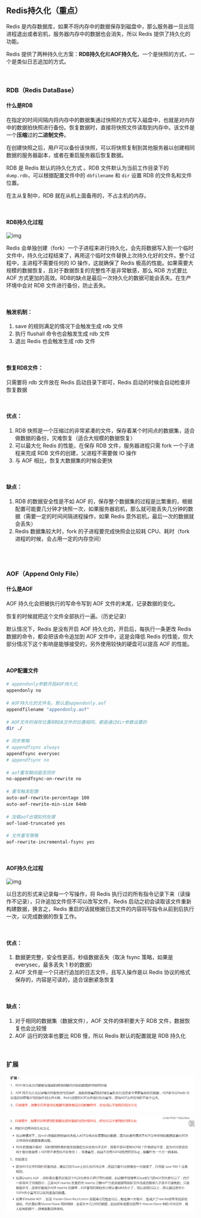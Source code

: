 ## Redis持久化（重点）

Redis 是内存数据库，如果不将内存中的数据保存到磁盘中，那么服务器一旦出现进程退出或者宕机，服务器内存中的数据也会消失，所以 Redis 提供了持久化的功能。

Redis 提供了两种持久化方案：**RDB持久化**和**AOF持久化**，一个是快照的方式，一个是类似日志追加的方式。

<br>

### RDB（Redis DataBase）

#### 什么是RDB

在指定的时间间隔内将内存中的数据集通过快照的方式写入磁盘中，也就是对内存中的数据拍快照进行备份。恢复数据时，直接将快照文件读取到内存中。该文件是一个**压缩**过的**二进制文件**。

在创建快照之后，用户可以备份该快照，可以将快照复制到其他服务器以创建相同数据的服务器副本，或者在重启服务器后恢复数据。

RDB 是 Redis 默认的持久化方式 。RDB 文件默认为当前工作目录下的 `dump.rdb`，可以根据配置文件中的 `dbfilename` 和 `dir` 设置 RDB 的文件名和文件位置。

在主从复制中，RDB 就在从机上面备用的，不占主机的内存。

<br>

#### RDB持久化过程

![img](https://user-gold-cdn.xitu.io/2019/9/10/16d1a887a8ba96ea?imageView2/0/w/1280/h/960/format/webp/ignore-error/1)

Redis 会单独创建（fork）一个子进程来进行持久化，会先将数据写入到一个临时文件中，持久化过程结束了，再用这个临时文件替换上次持久化好的文件。整个过程中，主进程不需要任何的 IO 操作，这就确保了 Redis 极高的性能。如果需要大规模的数据恢复，且对于数据恢复的完整性不是非常敏感，那么 RDB 方式要比 AOF 方式更加的高效。RDB的缺点是最后一次持久化的数据可能会丢失。在生产环境中会对 RDB 文件进行备份，防止丢失。

<br>

#### 触发机制：

1. save 的规则满足的情况下会触发生成 rdb 文件
2. 执行 flushall 命令也会触发生成 rdb 文件
3. 退出 Redis 也会触发生成 rdb 文件

<br>

#### 恢复RDB文件：

只需要将 rdb 文件放在 Redis 启动目录下即可，Redis 启动的时候会自动检查并恢复数据

<br>

#### 优点：

1. RDB 快照是一个压缩过的非常紧凑的文件，保存着某个时间点的数据集，适合做数据的备份，灾难恢复（适合大规模的数据恢复）
2. 可以最大化 Redis 的性能，在保存 RDB 文件，服务器进程只需 fork 一个子进程来完成 RDB 文件的创建，父进程不需要做 IO 操作
3. 与 AOF 相比，恢复大数据集的时候会更快

<br>

#### 缺点：

1. RDB 的数据安全性是不如 AOF 的，保存整个数据集的过程是比繁重的，根据配置可能要几分钟才快照一次，如果服务器宕机，那么就可能丢失几分钟的数据（需要一定的时间间隔进程操作，如果 Redis 意外宕机，最后一次的数据就会丢失）
2. Redis 数据集较大时，fork 的子进程要完成快照会比较耗 CPU、耗时（fork 进程的时候，会占用一定的内存空间）

<br>

<br>

### AOF（Append Only File）

#### 什么是AOF

AOF 持久化会把被执行的写命令写到 AOF 文件的末尾，记录数据的变化。

恢复的时候就把这个文件全部执行一遍。（历史记录）

默认情况下，Redis 是没有开启 AOF 持久化的，开启后，每执行一条更改 Redis 数据的命令，都会把该命令追加到 AOF 文件中，这是会降低 Redis 的性能，但大部分情况下这个影响是能够接受的，另外使用较快的硬盘可以提高 AOF 的性能。

<br>

#### AOP配置文件

~~~bash
# appendonly参数开启AOF持久化
appendonly no

# AOF持久化的文件名，默认是appendonly.aof
appendfilename "appendonly.aof"

# AOF文件的保存位置和RDB文件的位置相同，都是通过dir参数设置的
dir ./

# 同步策略
# appendfsync always
appendfsync everysec
# appendfsync no

# aof重写期间是否同步
no-appendfsync-on-rewrite no

# 重写触发配置
auto-aof-rewrite-percentage 100
auto-aof-rewrite-min-size 64mb

# 加载aof出错如何处理
aof-load-truncated yes

# 文件重写策略
aof-rewrite-incremental-fsync yes
~~~

<br>

#### AOF持久化过程

![img](https://user-gold-cdn.xitu.io/2019/9/10/16d1a887a85881e3?imageView2/0/w/1280/h/960/format/webp/ignore-error/1)

以日志的形式来记录每一个写操作，将 Redis 执行过的所有指令记录下来（读操作不记录），只许追加文件但不可以改写文件，Redis 启动之初会读取该文件重新构建数据，换言之，Redis 重启的话就根据日志文件的内容将写指令从前到后执行一次，以完成数据的恢复工作。

<br>

#### 优点：

1. 数据更完整，安全性更高，秒级数据丢失（取决 fsync 策略，如果是 everysec，最多丢失 1 秒的数据）
2. AOF 文件是一个只进行追加的日志文件，且写入操作是以 Redis 协议的格式保存的，内容是可读的，适合误删紧急恢复

<br>

#### 缺点：

1. 对于相同的数据集（数据文件），AOF 文件的体积要大于 RDB 文件，数据恢复也会比较慢
2. AOF 运行的效率也要比 RDB 慢，所以 Redis 默认的配置就是 RDB 持久化

<br>

### 扩展

![looper_2020-10-07_17-07-21-扩展.png](image/looper_2020-10-07_17-07-21-扩展.png)

![looper_2020-10-07_17-06-30-扩展.png](image/looper_2020-10-07_17-06-30-扩展.png)